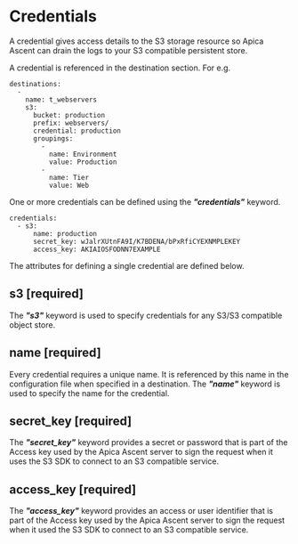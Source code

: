 # Credentials

A credential gives access details to the S3 storage resource so Apica Ascent can drain the logs to your S3 compatible persistent store.

A credential is referenced in the destination section. For e.g.

```text
destinations:
  -
    name: t_webservers
    s3:
      bucket: production
      prefix: webservers/
      credential: production
      groupings:
        -
          name: Environment
          value: Production
        -
          name: Tier
          value: Web
```

One or more credentials can be defined using the _**"credentials"**_ keyword. 

```text
credentials:
  - s3:
      name: production
      secret_key: wJalrXUtnFA9I/K7BDENA/bPxRfiCYEXNMPLEKEY
      access_key: AKIAIOSFODNN7EXAMPLE
```

The attributes for defining a single credential are defined below.

## s3 \[required\]

The _**"s3"**_ keyword is used to specify credentials for any S3/S3 compatible object store.

## name \[required\]

Every credential requires a unique name. It is referenced by this name in the configuration file when specified in a destination. The _**"name"**_ keyword is used to specify the name for the credential.

## secret\_key \[required\]

The _**"secret\_key"**_ keyword provides a secret or password that is part of the Access key used by the Apica Ascent server to sign the request when it uses the S3 SDK to connect to an S3 compatible service.

## access\_key \[required\]

The _**"access\_key"**_ keyword provides an access or user identifier that is part of the Access key used by the Apica Ascent server to sign the request when it used the S3 SDK to connect to an S3 compatible service.




